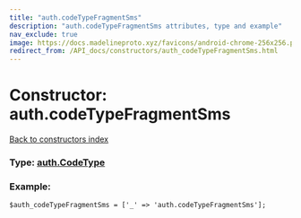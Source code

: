 ```yaml
---
title: "auth.codeTypeFragmentSms"
description: "auth.codeTypeFragmentSms attributes, type and example"
nav_exclude: true
image: https://docs.madelineproto.xyz/favicons/android-chrome-256x256.png
redirect_from: /API_docs/constructors/auth_codeTypeFragmentSms.html
---
```

# Constructor: auth.codeTypeFragmentSms  
[Back to constructors index](/API_docs/constructors/index.html)






### Type: [auth.CodeType](/API_docs/types/auth.CodeType.html)


### Example:

```
$auth_codeTypeFragmentSms = ['_' => 'auth.codeTypeFragmentSms'];
```  
